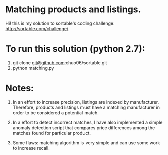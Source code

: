 # Matching products and listings.

Hi! this is my solution to sortable's coding challenge: http://sortable.com/challenge/

# To run this solution (python 2.7):

1. git clone git@github.com:chuo06/sortable.git
2. python matching.py

# Notes:
1. In an effort to increase precision, listings are indexed by manufacturer.
Therefore, products and listings must have a matching manufacturer in order
to be considered a potential match.

2. In a effort to detect incorrect matches, I have also implemented a simple
anomaly detection script that compares price differences among the matches
found for particular product.

3. Some flaws: matching algorithm is very simple and can use some work
to increase recall.
